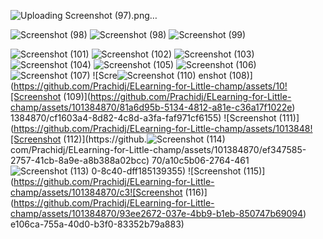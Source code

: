 ![Uploading Screenshot (97).png…]()

![Screenshot (98)](https://github.com/Prachidj/ELearning-for-Little-champ/assets/101384870/05a628b7-754a-4cfa-9ab2-c2fec283d9e3)
![Screenshot (98)](https://github.com/Prachidj/ELearning-for-Little-champ/assets/101384870/1e973f05-4f77-420d-aa13-94b9737530c9)
![Screenshot (99)](https://github.com/Prachidj/ELearning-for-Little-champ/assets/101384870/d4f1caf1-8926-4e86-94ed-4c736d09366e)

![Screenshot (101)](https://github.com/Prachidj/ELearning-for-Little-champ/assets/101384870/ce9f6bd1-4c22-4f3a-a623-eeb417c09f14)
![Screenshot (102)](https://github.com/Prachidj/ELearning-for-Little-champ/assets/101384870/764ea5bc-d349-4666-9ceb-54cfb6733429)
![Screenshot (103)](https://github.com/Prachidj/ELearning-for-Little-champ/assets/101384870/fb9f8ed0-ee81-4dd0-8190-ace650b000cc)
![Screenshot (104)](https://github.com/Prachidj/ELearning-for-Little-champ/assets/101384870/4ad08199-4c68-4a70-a673-1f9578d8188f)
![Screenshot (105)](https://github.com/Prachidj/ELearning-for-Little-champ/assets/101384870/cd5a82c8-3524-494c-847a-1d0db4e2caad)
![Screenshot (106)](https://github.com/Prachidj/ELearning-for-Little-champ/assets/101384870/4c1702c0-dccd-4944-a86e-3c076012a806)
![Screenshot (107)](https://github.com/Prachidj/ELearning-for-Little-champ/assets/101384870/32a3f93e-e7b5-4204-a394-bc6ef9ddded4)
![Scre![Screenshot (110)](https://github.com/Prachidj/ELearning-for-Little-champ/assets/101384870/b58d6745-d23e-4f7c-8653-c5fe2e5f7873)
enshot (108)](https://github.com/Prachidj/ELearning-for-Little-champ/assets/10![Screenshot (109)](https://github.com/Prachidj/ELearning-for-Little-champ/assets/101384870/81a6d95b-5134-4812-a81e-c36a17f1022e)
1384870/cf1603a4-8d82-4c8d-a3fa-faf971cf6155)
![Screenshot (111)](https://github.com/Prachidj/ELearning-for-Little-champ/assets/1013848![Screenshot (112)](https://github.![Screenshot (114)](https://github.com/Prachidj/ELearning-for-Little-champ/assets/101384870/7177ce92-f28d-4e6d-bd7a-89c8f5447462)
com/Prachidj/ELearning-for-Little-champ/assets/101384870/ef347585-2757-41cb-8a9e-a8b388a02bcc)
70/a10c5b06-2764-461![Screenshot (113)](https://github.com/Prachidj/ELearning-for-Little-champ/assets/101384870/e2940107-e589-4ead-a33e-965b5367b319)
0-8c40-dff185139355)
![Screenshot (115)](https://github.com/Prachidj/ELearning-for-Little-champ/assets/101384870/c3![Screenshot (116)](https://github.com/Prachidj/ELearning-for-Little-champ/assets/101384870/93ee2672-037e-4bb9-b1eb-850747b69094)
e106ca-755a-40d0-b3f0-83352b79a883)

